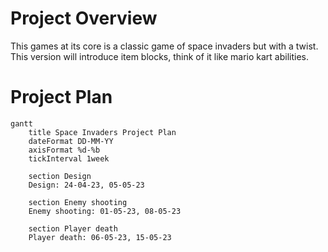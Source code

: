 # Project Overview

This games at its core is a classic game of space invaders but with a twist. This version will introduce item blocks, think of it like mario kart abilities.



# Project Plan

```mermaid
gantt
    title Space Invaders Project Plan
    dateFormat DD-MM-YY
    axisFormat %d-%b
    tickInterval 1week

    section Design
    Design: 24-04-23, 05-05-23

    section Enemy shooting
    Enemy shooting: 01-05-23, 08-05-23

    section Player death
    Player death: 06-05-23, 15-05-23
```